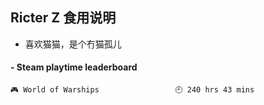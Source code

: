## Ricter Z 食用说明
- 喜欢猫猫，是个冇猫孤儿

<!-- steam-box start -->
#### - Steam playtime leaderboard
```text
🎮 World of Warships                 🕘 240 hrs 43 mins
```
<!-- Powered by https://github.com/YouEclipse/steam-box . -->
<!-- steam-box end -->
